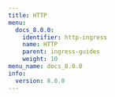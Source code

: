 ```yaml
---
title: HTTP
menu:
  docs_8.0.0:
    identifier: http-ingress
    name: HTTP
    parent: ingress-guides
    weight: 10
menu_name: docs_8.0.0
info:
  version: 8.0.0
---
```


